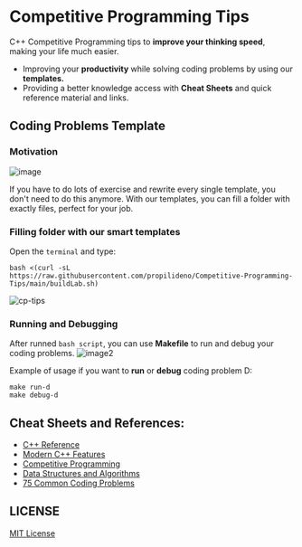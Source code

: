 # Competitive Programming Tips
C++ Competitive Programming tips to **improve your thinking speed**, making your life much easier.
- Improving your **productivity** while solving coding problems by using our **templates.**
- Providing a better knowledge access with **Cheat Sheets** and quick reference material and links.

## Coding Problems Template
### Motivation
![image](https://github.com/propilideno/Competitive-Programming-Tips/assets/105776775/8d2599ac-167f-47ca-8789-3c7627996e73)

If you have to do lots of exercise and rewrite every single template, you don't need to do this anymore. With our templates, you can fill a folder with exactly files, perfect for your job.

### Filling folder with our smart templates
Open the `terminal` and type:
```
bash <(curl -sL https://raw.githubusercontent.com/propilideno/Competitive-Programming-Tips/main/buildLab.sh)
```
![cp-tips](https://github.com/propilideno/Competitive-Programming-Tips/assets/105776775/6e19a244-2361-4417-b9c6-64e72f388444)

### Running and Debugging
After runned `bash script`, you can use **Makefile** to run and debug your coding problems.
![image2](https://github.com/propilideno/Competitive-Programming-Tips/assets/105776775/24fbb977-bdee-425c-8f45-e27cdea67191)

Example of usage if you want to **run** or **debug** coding problem D:
```
make run-d
make debug-d
```

## Cheat Sheets and References:
- [C++ Reference](https://hackingcpp.com/cpp/cheat_sheets.html)
- [Modern C++ Features](https://github.com/AnthonyCalandra/modern-cpp-features)
- [Competitive Programming](https://github.com/hackslash-nitp/cheat-sheet)
- [Data Structures and Algorithms](https://dev.to/iuliagroza/complete-introduction-to-the-30-most-essential-data-structures-algorithms-43kd)
- [75 Common Coding Problems](https://docs.google.com/spreadsheets/d/1awb62Klhzvmx_L0-ncXwItvjkg6Ngwrczx5qYNtCZhs/edit#gid=0)

## LICENSE
[MIT License](LICENSE)
